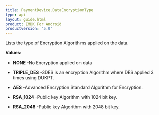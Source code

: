 ```yaml
---
title: PaymentDevice.DataEncryptionType
type: api
layout: guide.html
product: EMDK For Android
productversion: '5.0'
---
```



Lists the type pf Encryption Algorithms applied on the data.

**Values:**

* **NONE** -No Encryption applied on data

* **TRIPLE_DES** -3DES is an encryption Algorithm where DES applied 3 times using
 DUKPT.

* **AES** -Advanced Encryption Standard Algorithm for Encryption.

* **RSA_1024** -Public key Algorithm with 1024 bit key.

* **RSA_2048** -Public key Algorithm with 2048 bit key.


